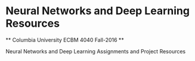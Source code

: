 # Neural Networks and Deep Learning Resources

** Columbia University ECBM 4040 Fall-2016 **

Neural Networks and Deep Learning Assignments and Project Resources
